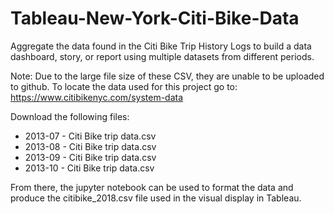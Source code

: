 # Tableau-New-York-Citi-Bike-Data

Aggregate the data found in the Citi Bike Trip History Logs to build a data dashboard, story, or report using multiple datasets from different periods.  

Note: Due to the large file size of these CSV, they are unable to be uploaded to github. To locate the data used for this project go to: https://www.citibikenyc.com/system-data

Download the following files:
- 2013-07 - Citi Bike trip data.csv
- 2013-08 - Citi Bike trip data.csv
- 2013-09 - Citi Bike trip data.csv
- 2013-10 - Citi Bike trip data.csv

From there, the jupyter notebook can be used to format the data and produce the citibike_2018.csv file used in the visual display in Tableau.
